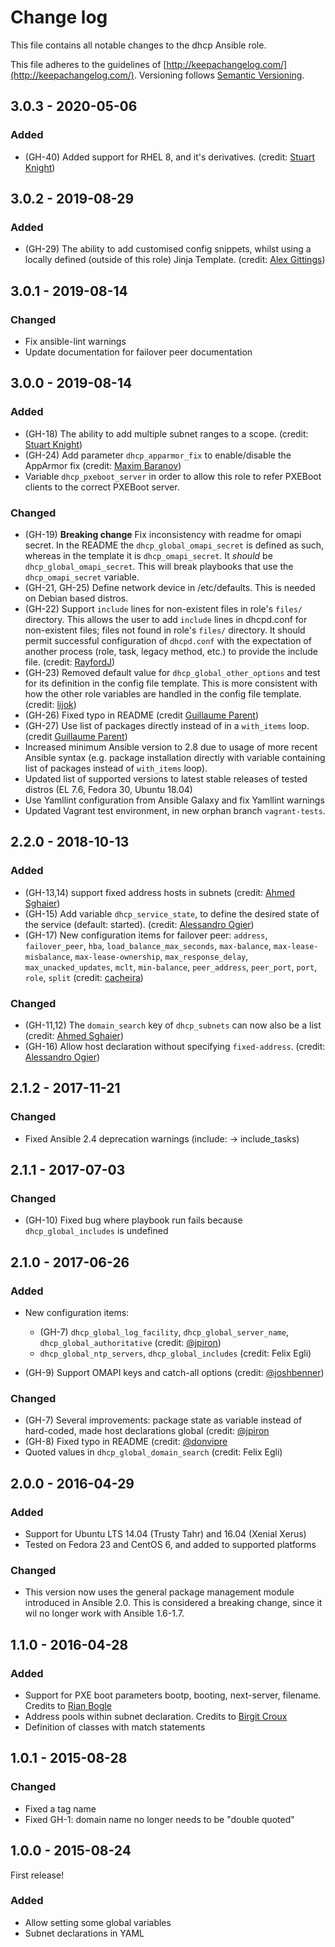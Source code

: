 # Change log

This file contains all notable changes to the dhcp Ansible role.

This file adheres to the guidelines of [http://keepachangelog.com/](http://keepachangelog.com/). Versioning follows [Semantic Versioning](http://semver.org/).

## 3.0.3 - 2020-05-06

### Added

- (GH-40) Added support for RHEL 8, and it's derivatives. (credit: [Stuart Knight](https://github.com/blofeldthefish))

## 3.0.2 - 2019-08-29

### Added

- (GH-29) The ability to add customised config snippets, whilst using a locally defined (outside of this role) Jinja Template.  (credit: [Alex Gittings](https://github.com/minitriga))

## 3.0.1 - 2019-08-14

### Changed

- Fix ansible-lint warnings
- Update documentation for failover peer documentation

## 3.0.0 - 2019-08-14

### Added

- (GH-18) The ability to add multiple subnet ranges to a scope. (credit: [Stuart Knight](https://github.com/blofeldthefish))
- (GH-24) Add parameter `dhcp_apparmor_fix` to enable/disable the AppArmor fix (credit: [Maxim Baranov](https://github.com/mbaran0v))
- Variable `dhcp_pxeboot_server` in order to allow this role to refer PXEBoot clients to the correct PXEBoot server.

### Changed

- (GH-19) **Breaking change** Fix inconsistency with readme for omapi secret. In the README the `dhcp_global_omapi_secret` is defined as such, whereas in the template it is `dhcp_omapi_secret`. It *should* be `dhcp_global_omapi_secret`. This will break playbooks that use the `dhcp_omapi_secret` variable.
- (GH-21, GH-25) Define network device in /etc/defaults. This is needed on Debian based distros.
- (GH-22) Support `include` lines for non-existent files in role's `files/` directory. This allows the user to add `include` lines in dhcpd.conf for non-existent files; files not found in role's `files/` directory. It should permit successful configuration of `dhcpd.conf` with the expectation of another process (role, task, legacy method, etc.) to provide the include file. (credit: [RayfordJ](https://github.com/rayfordj))
- (GH-23) Removed default value for `dhcp_global_other_options` and test for its definition in the config file template. This is more consistent with how the other role variables are handled in the config file template. (credit: [lijok](https://github.com/lijok))
- (GH-26) Fixed typo in README (credit [Guillaume Parent](https://github.com/gparent))
- (GH-27) Use list of packages directly instead of in a `with_items` loop. (credit [Guillaume Parent](https://github.com/gparent))
- Increased minimum Ansible version to 2.8 due to usage of more recent Ansible syntax (e.g. package installation directly with variable containing list of packages instead of `with_items` loop).
- Updated list of supported versions to latest stable releases of tested distros (EL 7.6, Fedora 30, Ubuntu 18.04)
- Use Yamllint configuration from Ansible Galaxy and fix Yamllint warnings
- Updated Vagrant test environment, in new orphan branch `vagrant-tests`.

## 2.2.0 - 2018-10-13

### Added

- (GH-13,14) support fixed address hosts in subnets (credit: [Ahmed Sghaier](https://github.com/asghaier))
- (GH-15) Add variable `dhcp_service_state`, to define the desired state of the service (default: started). (credit: [Alessandro Ogier](https://github.com/aogier))
- (GH-17) New configuration items for failover peer: `address`, `failover_peer`, `hba`, `load_balance_max_seconds`, `max-balance`, `max-lease-misbalance`, `max-lease-ownership`, `max_response_delay`, `max_unacked_updates`, `mclt`, `min-balance`, `peer_address`, `peer_port`, `port`, `role`, `split` (credit: [cacheira](https://github.com/cacheira))

### Changed

- (GH-11,12) The `domain_search` key of `dhcp_subnets` can now also be a list (credit: [Ahmed Sghaier](https://github.com/asghaier))
- (GH-16) Allow host declaration without specifying `fixed-address`. (credit: [Alessandro Ogier](https://github.com/aogier))

## 2.1.2 - 2017-11-21

### Changed

- Fixed Ansible 2.4 deprecation warnings (include: -> include_tasks)

## 2.1.1 - 2017-07-03

### Changed

- (GH-10) Fixed bug where playbook run fails because `dhcp_global_includes` is undefined

## 2.1.0 - 2017-06-26

### Added

- New configuration items:
    - (GH-7) `dhcp_global_log_facility`, `dhcp_global_server_name`, `dhcp_global_authoritative` (credit: [@jpiron](https://github.com/jpiron))
    - `dhcp_global_ntp_servers`, `dhcp_global_includes` (credit: Felix Egli)

- (GH-9) Support OMAPI keys and catch-all options (credit: [@joshbenner](https://github.com/joshbenner))

### Changed

- (GH-7) Several improvements: package state as variable instead of hard-coded, made host declarations global (credit: [@jpiron](https://github.com/jpiron)
- (GH-8) Fixed typo in README (credit: [@donvipre](https://github.com/donvipre)
- Quoted values in `dhcp_global_domain_search` (credit: Felix Egli)

## 2.0.0 - 2016-04-29

### Added

- Support for Ubuntu LTS 14.04 (Trusty Tahr) and 16.04 (Xenial Xerus)
- Tested on Fedora 23 and CentOS 6, and added to supported platforms

### Changed

- This version now uses the general package management module introduced in Ansible 2.0. This is considered a breaking change, since it wil no longer work with Ansible 1.6-1.7.

## 1.1.0 - 2016-04-28

### Added

- Support for PXE boot parameters bootp, booting, next-server, filename. Credits to [Rian Bogle](https://github.com/rbogle)
- Address pools within subnet declaration. Credits to [Birgit Croux](https://github.com/birgitcroux)
- Definition of classes with match statements

## 1.0.1 - 2015-08-28

### Changed

- Fixed a tag name
- Fixed GH-1: domain name no longer needs to be "double quoted"

## 1.0.0 - 2015-08-24

First release!

### Added

- Allow setting some global variables
- Subnet declarations in YAML
